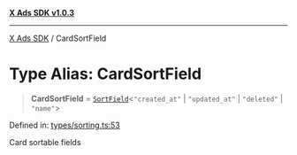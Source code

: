 [**X Ads SDK v1.0.3**](../README.md)

***

[X Ads SDK](../globals.md) / CardSortField

# Type Alias: CardSortField

> **CardSortField** = [`SortField`](SortField.md)\<`"created_at"` \| `"updated_at"` \| `"deleted"` \| `"name"`\>

Defined in: [types/sorting.ts:53](https://github.com/kage1020/x-ads-sdk/blob/main/src/types/sorting.ts#L53)

Card sortable fields
